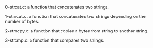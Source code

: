 0-strcat.c: a function that concatenates two strings.

1-strncat.c: a function that concatenates two strings depending on the number of bytes.

2-strncpy.c: a function that copies n bytes from string to another string.

3-strcmp.c: a function that compares two strings.
